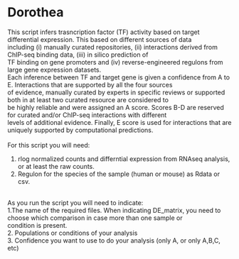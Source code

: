 # Dorothea

This script infers trasncription factor (TF) activity based on target differential expression. This based on different sources of data <br/>
including (i) manually curated repositories, (ii) interactions derived from ChIP-seq binding data, (iii) in silico prediction of <br/>
TF binding on gene promoters and (iv) reverse-engineered regulons from large gene expression datasets. <br/>
Each inference between TF and target gene is given a confidence from A to E. Interactions that are supported by all the four sources <br/>
of evidence, manually curated by experts in specific reviews or supported both in at least two curated resource are considered to <br/>
be highly reliable and were assigned an A score. Scores B-D are reserved for curated and/or ChIP-seq interactions with different <br/>
levels of additional evidence. Finally, E score is used for interactions that are uniquely supported by computational predictions.<br/>
<br/>
For this script you will need: <br/>
  1. rlog normalized counts and differntial expression from RNAseq analysis, or at least the raw counts. <br/>
  2. Regulon for the species of the sample (human or mouse) as Rdata or csv. <br/>
<br/>
As you run the script you will need to indicate:<br/>
  1.The name of the required files. When indicating DE_matrix, you need to choose which comparison in case more than one sample or <br/>
  condition is present.<br/>
  2. Populations or conditions of your analysis<br/>
  3. Confidence you want to use to do your analysis (only A, or only A,B,C, etc)<br/>
